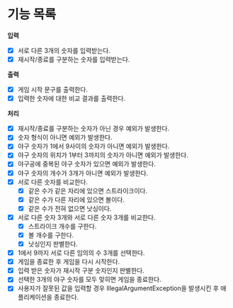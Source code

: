 # 기능 목록

**입력**

- [X] 서로 다른 3개의 숫자를 입력받는다.
- [X] 재시작/종료를 구분하는 숫자를 입력받는다.

**출력**

- [X] 게임 시작 문구를 출력한다.
- [X] 입력한 숫자에 대한 비교 결과를 출력한다.

**처리**

- [X] 재시작/종료를 구분하는 숫자가 아닌 경우 예외가 발생한다.
- [X] 숫자 형식이 아니면 예외가 발생한다.
- [X] 야구 숫자가 1에서 9사이의 숫자가 아니면 예외가 발생한다.
- [X] 야구 숫자의 위치가 1부터 3까지의 숫자가 아니면 예외가 발생한다.
- [X] 야구공에 중복된 야구 숫자가 있으면 예외가 발생한다.
- [X] 야구 숫자의 개수가 3개가 아니면 예외가 발생한다.
- [X] 서로 다른 숫자를 비교한다.
    - [X] 같은 수가 같은 자리에 있으면 스트라이크이다.
    - [X] 같은 수가 다른 자리에 있으면 볼이다.
    - [X] 같은 수가 전혀 없으면 낫싱이다.
- [X] 서로 다른 숫자 3개와 서로 다른 숫자 3개를 비교한다.
    - [X] 스트라이크 개수를 구한다.
    - [X] 볼 개수를 구한다.
    - [X] 낫싱인지 판별한다.
- [X] 1에서 9까지 서로 다른 임의의 수 3개를 선택한다.
- [X] 게임을 종료한 후 게임을 다시 시작한다.
- [X] 입력 받은 숫자가 재시작 구분 숫자인지 판별한다.
- [X] 선택한 3개의 야구 숫자를 모두 맞히면 게임을 종료한다.
- [X] 사용자가 잘못된 값을 입력할 경우 IllegalArgumentException을 발생시킨 후 애플리케이션을 종료한다.
